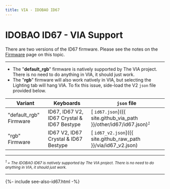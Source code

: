```yaml
---
title: VIA - IDOBAO ID67
---
```


# IDOBAO ID67 - VIA Support

<div class="border border-info border-4 bg-info bg-opacity-25 rounded-3 p-3 mb-3">
  <i class="fas fa-info-circle text-info"></i> There are two versions of the ID67 firmware.  Please see the notes on the <a href="../firmware/id67.html">Firmware</a> page on this topic.

  <hr>

  <ul>
    <li>The "<b>default_rgb</b>" firmware is natively supported by The VIA project. There is no need to do anything in VIA, it should just work.</li>
    <li>The "<b>rgb</b>" firmware will also work natively in VIA, but selecting the Lighting tab will hang VIA.  To fix this issue, side-load the V2 <code>json</code> file provided below.</li>
  </ul>
</div>

| Variant     | Keyboards     | `json` file |
|-------------|---------------|-------------|
| "default_rgb" Firmware | ID67, ID67 V2, ID67 Crystal & ID67 Bestype | [<i class="fab fa-github-alt"></i> `id67.json`]({{ site.github_via_path }}/other/id67/id67.json)<small><i><sup>1</sup></i></small> |
| "rgb" Firmware | ID67 V2, ID67 Crystal & ID67 Bestype | [<i class="fas fa-code"></i> `id67_v2.json`]({{ site.github_raw_path }}/via/id67_v2.json) | 

---

<small class="text-muted"><i><sup>1</sup> = The IDOBAO ID67 is natively supported by The VIA project. There is no need to do anything in VIA, it should just work.</i></small>

---

{%- include see-also-id67.html -%}
